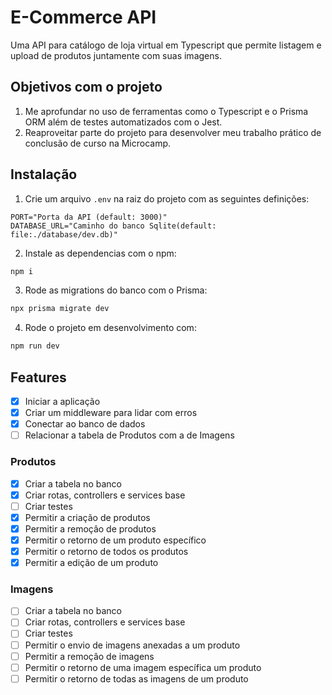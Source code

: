 # E-Commerce API
Uma API para catálogo de loja virtual em Typescript que permite listagem e upload de produtos juntamente com suas imagens.

## Objetivos com o projeto
1. Me aprofundar no uso de ferramentas como o Typescript e o Prisma ORM além de testes automatizados com o Jest.
2. Reaproveitar parte do projeto para desenvolver meu trabalho prático de conclusão de curso na Microcamp.

## Instalação 
1. Crie um arquivo `.env` na raiz do projeto com as seguintes definições:
``` .env
PORT="Porta da API (default: 3000)"
DATABASE_URL="Caminho do banco Sqlite(default: file:./database/dev.db)"
```

2. Instale as dependencias com o npm:
``` bash
npm i
```

3. Rode as migrations do banco com o Prisma:
``` bash
npx prisma migrate dev
```

4. Rode o projeto em desenvolvimento com:
``` bash
npm run dev
```

## Features
- [x] Iniciar a aplicação
- [x] Criar um middleware para lidar com erros
- [x] Conectar ao banco de dados
- [ ] Relacionar a tabela de Produtos com a de Imagens

### Produtos
- [x] Criar a tabela no banco
- [x] Criar rotas, controllers e services base
- [ ] Criar testes
- [x] Permitir a criação de produtos
- [x] Permitir a remoçâo de produtos
- [x] Permitir o retorno de um produto específico
- [x] Permitir o retorno de todos os produtos
- [x] Permitir a edição de um produto
### Imagens
- [ ] Criar a tabela no banco
- [ ] Criar rotas, controllers e services base
- [ ] Criar testes
- [ ] Permitir o envio de imagens anexadas a um produto
- [ ] Permitir a remoçâo de imagens
- [ ] Permitir o retorno de uma imagem específica um produto
- [ ] Permitir o retorno de todas as imagens de um produto